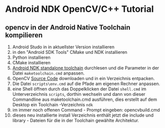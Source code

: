 Android NDK OpenCV/C++ Tutorial
===============================


opencv in der Android Native Toolchain kompilieren
--------------------------------------------------

1. Android Studo in in aktuellster Version installieren
2. in den "Android SDK Tools" CMake und NDK installieren
3. Python installieren
4. CMake installieren
5. [Android NDK standalone toolchain](https://developer.android.com/ndk/guides/standalone_toolchain.html) durchlesen und die Parameter in der Datei ```maketoolchain.cmd``` anpassen. 
6. OpenCV [Source Code](https://github.com/opencv/opencv/releases) downloaden und in ein Verzeichnis entpacken.
4. Die Datei ```scripts\env.cmd``` auf die Pfade am eigenen Rechner anpassen.
4. eine Shell öffnen durch das Doppelklicken der Datei ```shell.cmd``` im Unterverzeichnis ```scripts```, dorthin wechseln und dann von dieser Commandline aus maketoolchain.cmd ausführen, dies erstellt auf dem Desktop ein Toolchain -Verzeichnis ```ndk```
7. im immer noch offenen Command - Prompt eingeben: opencvbuild.cmd
13. dieses neu installierte install Verzeichnis enthält jetzt die include und library - Dateien für die in der Toolchain gewählte Architektur.

